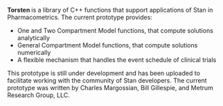 <b> Torsten </b> is a library of C++ functions that support applications of Stan in Pharmacometrics. The current prototype provides:
* One and Two Compartment Model functions, that compute solutions analytically
* General Compartment Model functions, that compute solutions numerically
* A flexible mechanism that handles the event schedule of clinical trials

This prototype is still under development and has been uploaded to facilitate working with the community of Stan developers. The current prototype was written by Charles Margossian, Bill Gillespie, and Metrum Research Group, LLC.
